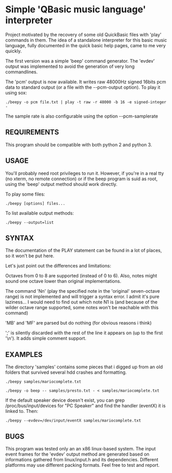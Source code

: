Simple 'QBasic music language' interpreter
==========================================

Project motivated by the recovery of some old QuickBasic files with 'play'
commands in them. The idea of a standalone interpreter for this basic music
language, fully documented in the quick basic help pages, came to me very
quickly.

The first version was a simple 'beep' command generator. The 'evdev' output
was implemented to avoid the generation of very long commandlines.

The 'pcm' output is now available. It writes raw 48000Hz signed 16bits pcm
data to standard output (or a file with the --pcm-output option).
To play it using sox:

    ./beepy -o pcm file.txt | play -t raw -r 48000 -b 16 -e signed-integer -

The sample rate is also configurable using the option --pcm-samplerate



REQUIREMENTS
------------

This program should be compatible with both python 2 and python 3.



USAGE
-----

You'll probably need root privileges to run it. However, if you're in a real tty
(no xterm, no remote connection) or if the beep program is suid as root, using
the 'beep' output method should work directly.

To play some files:

    ./beepy [options] files...

To list available output methods:

    ./beepy --output=list



SYNTAX
------

The documentation of the PLAY statement can be found in a lot of places, so it
won't be put here.

Let's just point out the differences and limitations:

Octaves from 0 to 8 are supported (instead of 0 to 6). Also, notes might sound
one octave lower than original implementations.

The command 'Nn' (play the specified note in the 'original' seven-octave range)
is not implemented and will trigger a syntax error. I admit it's pure
laziness... I would need to find out which note N1 is (and because of the wilder
octave range supported, some notes won't be reachable with this command)

'MB' and 'MF' are parsed but do nothing (for obvious reasons i think)

';' is silently discarded with the rest of the line it appears on (up to the
first '\n'). It adds simple comment support.



EXAMPLES
--------

The directory 'samples' contains some pieces that i digged up from an old
folders that survived several hdd crashes and formatting.

    ./beepy samples/mariocomplete.txt

    ./beepy -o beep -- samples/presto.txt - < samples/mariocomplete.txt


If the default speaker device doesn't exist, you can grep
/proc/bus/input/devices for "PC Speaker" and find the handler (eventX) it is
linked to. Then:

    ./beepy --evdev=/dev/input/eventX samples/mariocomplete.txt



BUGS
----

This program was tested only an an x86 linux-based system. The input event
frames for the 'evdev' output method are generated based on informations
gathered from linux/input.h and its dependencies. Different platforms may use
different packing formats. Feel free to test and report.
